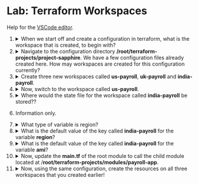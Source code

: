 # Lab: Terraform Workspaces

Help for the [VSCode editor](https://github.com/kodekloudhub/community-faq/blob/main/docs/vscode-tips.md).

1.  <details>
    <summary>When we start off and create a configuration in terraform, what is the workspace that is created, to begin with?</summary>

    <details>
    <summary>Reveal<summary>

    > `default`

    </details>

    </details>

1.  <details>
    <summary>Navigate to the configuration directory <b>/root/terraform-projects/project-sapphire</b>. We have a few configuration files already created here. How may workspaces are created for this configuration currently?</summary>

    Run: `terraform workspace list` and count the number of workspaces.

    <details>
    <summary>Reveal<summary>

    ```bash
    cd /root/terraform-projects/project-sapphire
    teraaform workspace list
    ```

    > `1` - Only `default` workspace exists so far.

    </details>

    </details>

1.  <details>
    <summary>Create three new workspaces called <b>us-payroll</b>, <b>uk-payroll</b> and <b>india-payroll</b>.</summary>

    Run: `terraform workspace new` to create workspaces.

    <details>
    <summary>Reveal<summary>

    ```bash
    cd /root/terraform-projects/project-sapphire
    terraform workspace new us-payroll
    terraform workspace new uk-payroll
    terraform workspace new india-payroll
    ```

    </details>

    </details>

1.  <details>
    <summary>Now, switch to the workspace called <b>us-payroll</b>.</summary>

    Run: `terraform workspace select` to change workspaces.

    <details>
    <summary>Reveal<summary>

    ```
    terraform workspace select us-payroll
    ```

    </details>

    </details>

1.  <details>
    <summary>Where would the state file for the workspace called <b>india-payroll</b> be stored??</summary>

    Choose the correct path relative to the current configuration directory (`/root/terraform-projects/project-sapphire`)

    <details>
    <summary>Reveal<summary>

    > `terraform.tfstate.d/india-payroll`

    When using multiple workspaces, state files are stored in a directory that is the name of the workspace, beneath directory `terraform.state.d`

    </details>

    </details>

1.  Information only.

1.  <details>
    <summary>What type of variable is region?</summary>

    Inspect `variables.tf`

    <details>
    <summary>Reveal<summary>

    > `map`

    </details>

    </details>

1.  <details>
    <summary>What is the default value of the key called <b>india-payroll</b> for the variable <b>region</b>?</summary>

    Inspect `variables.tf`

    <details>
    <summary>Reveal<summary>

    > `ap-south-1`

    </details>

    </details>

1.  <details>
    <summary>What is the default value of the key called <b>india-payroll</b> for the variable <b>ami</b>?</summary>

    Inspect `variables.tf`

    <details>
    <summary>Reveal<summary>

    > `ami-55140119877avm`

    </details>

    </details>

1.  <details>
    <summary>Now, update the <b>main.tf</b> of the root module to call the child module located at /<b>root/terraform-projects/modules/payroll-app</b>. </summary>

    Adhere to the following specifications:

    * module name: `payroll_app`<br/> This module expects two mandatory arguments:
        1. `app_region` - use the values from variable called `region`
        1. `ami` - use the values from the variable called `ami`

    The values for these two arguments should be selected based on the workspace you are on.

    For example, if on `us-payroll` workspace, the `app_region` should be `us-east-1` and the `ami` `ami-24e140119877avm` OR for `uk-payroll`, the `app_region` should be `eu-west-2` and the `ami` `ami-35e140119877avm` etc.

    Know that in code we can determine the current workspace using the expression `terraform.workspace`

    1. Examine the indicated README file to learn the module's arguments. There are three arguments. One has been supplied, and the other two we must determine the values for. You will need to select the appropriate values based on the current value of `terraform.workspace`. Since our input variables are maps, we must do a [lookup](https://developer.hashicorp.com/terraform/language/functions/lookup) on them.

    1. Create the module block

        <details>
        <summary>Reveal<summary>

        ```
        module "payroll_app" {
            source = "/root/terraform-projects/modules/payroll-app"
            app_region = lookup(var.region, terraform.workspace)
            ami        = lookup(var.ami, terraform.workspace)
        }
        ```

        Note that since we are not using the default value argument of `lookup`, the following is also correct

        ```
        module "payroll_app" {
            source = "/root/terraform-projects/modules/payroll-app"
            app_region = var.region[terraform.workspace]
            ami        = var.ami[terraform.workspace]
        }
        ```

        </details>

    1. Init the configuration

        ```bash
        cd /root/terraform-projects/project-sapphire
        terraform init
        ```

    </details>

1.  <details>
    <summary>Now, using the same configuration, create the resources on all three workspaces that you created earlier!</summary>

    For this, we must select each workspace in turn and apply the configuration.

    <details>
    <summary>Reveal<summary>

    ```
    terraform workspace select us-payroll
    terraform apply -auto-approve
    terraform workspace select uk-payroll
    terraform apply -auto-approve
    terraform workspace select india-payroll
    terraform apply -auto-approve
    ```

    </details>


    </details>

